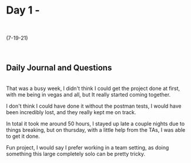 # Day 1 - 
<br>
  
 (7-19-21)

<br>

## Daily Journal and Questions
<br>
That was a busy week, I didn't think I could get the project done at first, with me being in vegas and all, but It really started coming together.

I don't think I could have done it without the postman tests, I would have been incredibly lost, and they really kept me on track.

In total it took me around 50 hours, I stayed up late a couple nights due to things breaking, but on thursday, with a little help from the TAs, I was able to get it done.

Fun project, I would say I prefer working in a team setting, as doing something this large completely solo can be pretty tricky.
<br>